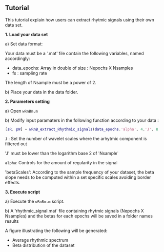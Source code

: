 ## Tutorial

This tutorial explain how users can extract rhytmic signals using their own data set. 

**1. Load your data set**

a) Set data format:

  Your data must be a '.mat' file contain the following variables, named accordingly:
  - data_epochs: Array in double of size : Nepochs X Nsamples
  - fs : sampling rate 

   The length of Nsample must be a power of 2.
   
b) Place your data in the data folder.

**2. Parameters setting**

a) Open `wRnBm.m`

b) Modify input paramaters in the following function according to your data :

```matlab
[sR, pW] = wRnB_extract_Rhythmic_signals(data_epochs,'alpha', 4,'J', 8, 'betaScales', [1,9]);
```
`J` :  Set the number of wavelet scales where the arhytmic component is filtered out

'J' must be lower than the logarithm base 2 of 'Nsample'

`alpha`: Controls for the amount of regularity in the signal 

'betaScales': According to the sample frequency of your dataset, the beta slope needs to be computed within a set specific scales avoiding border effects. 

**3. Execute script**

a) Execute the `wRnBm.m` script.

b) A 'rhythmic_signal.mat' file containing rhytmic signals (Nepochs X Nsamples) and the betas for each epochs will be saved in a folder names results

  A figure illustrating the following will be generated:
  - Average rhythmic spectrum
  - Beta distribution of the dataset
